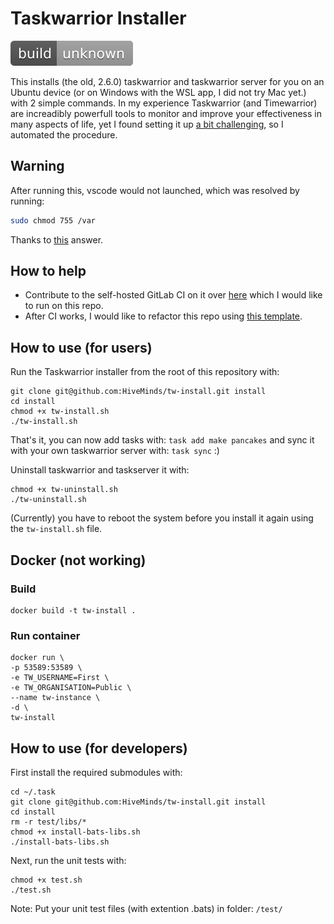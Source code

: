 # Taskwarrior Installer 

[![Build Status](https://raw.githubusercontent.com/a-t-0/gitlab-ci-build-statuses/master/hiveminds/tw-install/develop/build_status.svg)](http://2gzyxa5ihm7nsggfxnu52rck2vv4rvmdlkiu3zzui5du4xyclen53wid.onion/)

This installs (the old, 2.6.0) taskwarrior and taskwarrior server for you on an Ubuntu device (or on Windows with the WSL app, I did not try Mac yet.) with 2 simple commands. In my experience Taskwarrior (and Timewarrior) are increadibly powerfull tools to monitor and improve your effectiveness in many aspects of life, yet I found setting it up [a bit challenging](https://www.youtube.com/watch?v=nuE4v5xKIWc), so I automated the procedure. 

## Warning
After running this, vscode would not launched, which was resolved by running:
```sh
sudo chmod 755 /var
```
Thanks to [this](https://askubuntu.com/a/1114513) answer.



## How to help
- Contribute to the self-hosted GitLab CI on it over [here](https://github.com/TruCol/Self-host-GitLab-CI-for-GitHub) which I would like to run on this repo.
- After CI works, I would like to refactor this repo using [this template](https://github.com/HiveMinds/Bash-Project-Template).

## How to use (for users)
Run the Taskwarrior installer from the root of this repository with:
```
git clone git@github.com:HiveMinds/tw-install.git install
cd install
chmod +x tw-install.sh
./tw-install.sh
```
That's it, you can now add tasks with: `task add make pancakes` and sync it with your own taskwarrior server with: `task sync` :)


Uninstall taskwarrior and taskserver it with:
```
chmod +x tw-uninstall.sh
./tw-uninstall.sh
```
(Currently) you have to reboot the system before you install it again using the `tw-install.sh` file.

## Docker (not working)
### Build
```shell
docker build -t tw-install .
```
### Run container
```shell
docker run \
-p 53589:53589 \
-e TW_USERNAME=First \
-e TW_ORGANISATION=Public \
--name tw-instance \
-d \
tw-install 
```

## How to use (for developers)
First install the required submodules with:
```
cd ~/.task
git clone git@github.com:HiveMinds/tw-install.git install
cd install
rm -r test/libs/*
chmod +x install-bats-libs.sh
./install-bats-libs.sh
```

Next, run the unit tests with:
```
chmod +x test.sh
./test.sh
```
Note: Put your unit test files (with extention .bats) in folder: `/test/`
